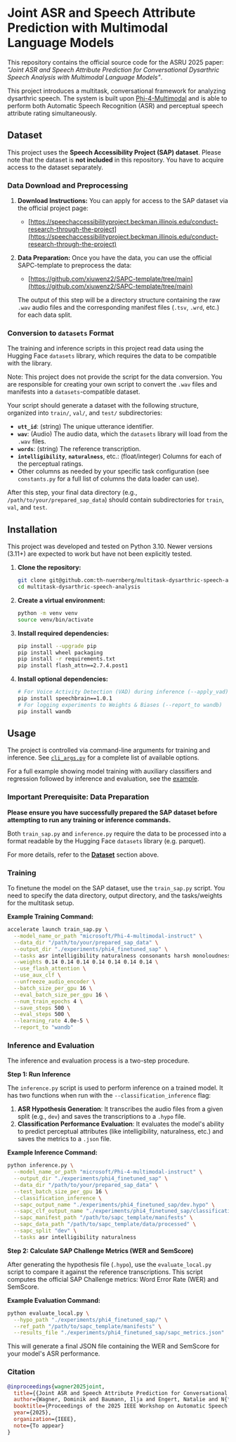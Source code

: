 
# Joint ASR and Speech Attribute Prediction with Multimodal Language Models

This repository contains the official source code for the ASRU 2025 paper: 
*"Joint ASR and Speech Attribute Prediction for Conversational Dysarthric Speech Analysis with Multimodal Language Models"*.

This project introduces a multitask, conversational framework for analyzing dysarthric speech. 
The system is built upon [Phi-4-Multimodal](https://arxiv.org/abs/2503.01743) and is able to perform both Automatic Speech Recognition (ASR) 
and perceptual speech attribute rating simultaneously.

## Dataset

This project uses the **Speech Accessibility Project (SAP) dataset**. 
Please note that the dataset is **not included** in this repository. 
You have to acquire access to the dataset separately.

### Data Download and Preprocessing

1.  **Download Instructions:** You can apply for access to the SAP dataset via the official project page:
    - [https://speechaccessibilityproject.beckman.illinois.edu/conduct-research-through-the-project](https://speechaccessibilityproject.beckman.illinois.edu/conduct-research-through-the-project)

2.  **Data Preparation:** Once you have the data, you can use the official SAPC-template to preprocess the data:
    - [https://github.com/xiuwenz2/SAPC-template/tree/main](https://github.com/xiuwenz2/SAPC-template/tree/main)
    
    The output of this step will be a directory structure containing the raw `.wav` audio files and the corresponding manifest files (`.tsv`, `.wrd`, etc.) for each data split.

### Conversion to `datasets` Format

The training and inference scripts in this project read data using the Hugging Face `datasets` library, 
which requires the data to be compatible with the library. 

Note: This project does not provide the script for the data conversion. 
You are responsible for creating your own script to convert the `.wav` files and manifests into a `datasets`-compatible dataset. 

Your script should generate a dataset with the following structure, organized into `train/`, `val/`, and `test/` subdirectories:

-   **`utt_id`**: (string) The unique utterance identifier.
-   **`wav`**: (Audio) The audio data, which the `datasets` library will load from the `.wav` files.
-   **`words`**: (string) The reference transcription.
-   **`intelligibility`**, **`naturalness`**, etc.: (float/integer) Columns for each of the perceptual ratings.
-   Other columns as needed by your specific task configuration (see `constants.py` for a full list of columns the data loader can use).

After this step, your final data directory (e.g., `/path/to/your/prepared_sap_data`) should contain 
subdirectories for `train`, `val`, and `test`. 

## Installation

This project was developed and tested on Python 3.10. Newer versions (3.11+) are expected to work but have not been explicitly tested.

1.  **Clone the repository:**
    ```bash
    git clone git@github.com:th-nuernberg/multitask-dysarthric-speech-analysis.git
    cd multitask-dysarthric-speech-analysis
    ```

2.  **Create a virtual environment:**
    ```bash
    python -m venv venv
    source venv/bin/activate
    ```

3.  **Install required dependencies:**
    ```bash
    pip install --upgrade pip
    pip install wheel packaging
    pip install -r requirements.txt
    pip install flash_attn==2.7.4.post1
    ```

4.  **Install optional dependencies:**
    ```bash
    # For Voice Activity Detection (VAD) during inference (--apply_vad)
    pip install speechbrain==1.0.1
    # For logging experiments to Weights & Biases (--report_to wandb)
    pip install wandb
    ```

## Usage

The project is controlled via command-line arguments for training and inference. 
See [`cli_args.py`](cli_args.py) for a complete list of available options. 

For a full example showing model training with auxiliary classifiers and regression followed by inference and evaluation,
see the [example](examples/train_sap_multi_aux_clf_aux_reg.sh). 

### Important Prerequisite: Data Preparation

**Please ensure you have successfully prepared the SAP dataset before attempting to run any training or inference commands.**

Both `train_sap.py` and `inference.py` require the data to be processed into a format readable 
by the Hugging Face `datasets` library (e.g. parquet). 

For more details, refer to the **[Dataset](#dataset)** section above.

### Training

To finetune the model on the SAP dataset, use the `train_sap.py` script. 
You need to specify the data directory, output directory, and the tasks/weights for the multitask setup.

**Example Training Command:**
```bash
accelerate launch train_sap.py \
  --model_name_or_path "microsoft/Phi-4-multimodal-instruct" \
  --data_dir "/path/to/your/prepared_sap_data" \
  --output_dir "./experiments/phi4_finetuned_sap" \
  --tasks asr intelligibility naturalness consonants harsh monoloudness stress \
  --weights 0.14 0.14 0.14 0.14 0.14 0.14 0.14 \
  --use_flash_attention \
  --use_aux_clf \
  --unfreeze_audio_encoder \
  --batch_size_per_gpu 16 \
  --eval_batch_size_per_gpu 16 \
  --num_train_epochs 4 \
  --save_steps 500 \
  --eval_steps 500 \
  --learning_rate 4.0e-5 \
  --report_to "wandb"
```

### Inference and Evaluation

The inference and evaluation process is a two-step procedure. 

**Step 1: Run Inference**

The `inference.py` script is used to perform inference on a trained model. 
It has two functions when run with the `--classification_inference` flag:

1.  **ASR Hypothesis Generation**: It transcribes the audio files from a given split (e.g., `dev`) and saves the transcriptions to a `.hypo` file.
2.  **Classification Performance Evaluation**: It evaluates the model's ability to predict perceptual attributes (like intelligibility, naturalness, etc.) and saves the metrics to a `.json` file.

**Example Inference Command:**
```bash
python inference.py \
  --model_name_or_path "microsoft/Phi-4-multimodal-instruct" \
  --output_dir "./experiments/phi4_finetuned_sap" \
  --data_dir "/path/to/your/prepared_sap_data" \
  --test_batch_size_per_gpu 16 \
  --classification_inference \
  --sapc_output_name "./experiments/phi4_finetuned_sap/dev.hypo" \
  --sapc_clf_output_name "./experiments/phi4_finetuned_sap/classification_results.json" \
  --sapc_manifest_path "/path/to/sapc_template/manifests" \
  --sapc_data_path "/path/to/sapc_template/data/processed" \
  --sapc_split "dev" \
  --tasks asr intelligibility naturalness
```

**Step 2: Calculate SAP Challenge Metrics (WER and SemScore)**

After generating the hypothesis file (`.hypo`), use the `evaluate_local.py` script to compare it against the reference transcriptions. 
This script computes the official SAP Challenge metrics: Word Error Rate (WER) and SemScore.

**Example Evaluation Command:**
```bash
python evaluate_local.py \
  --hypo_path "./experiments/phi4_finetuned_sap/" \
  --ref_path "/path/to/sapc_template/manifests" \
  --results_file "./experiments/phi4_finetuned_sap/sapc_metrics.json"
```

This will generate a final JSON file containing the WER and SemScore for your model's ASR performance.


### Citation

```bibtex
@inproceedings{wagner2025joint,
  title={{Joint ASR and Speech Attribute Prediction for Conversational Dysarthric Speech Analysis with Multimodal Language Models}},
  author={Wagner, Dominik and Baumann, Ilja and Engert, Natalie and N{\"o}th, Elmar and Riedhammer, Korbinian and Bocklet, Tobias},
  booktitle={Proceedings of the 2025 IEEE Workshop on Automatic Speech Recognition and Understanding (ASRU)},
  year={2025},
  organization={IEEE},
  note={To appear}
}
```
